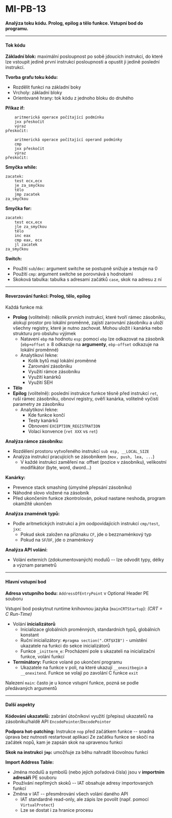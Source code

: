 # MI-PB-13
**Analýza toku kódu. Prolog, epilog a tělo funkce. Vstupní bod do programu.**

---

#### Tok kódu

**Základní blok:** maximální posloupnost po sobě jdoucích instrukcí, do které lze vstoupit jedině první instrukcí posloupnosti a opustit ji jedině poslední instrukcí.

**Tvorba grafu toku kódu:**
* Rozdělit funkci na základní boky
* Vrcholy: základní bloky
* Orientované hrany: tok kódu z jednoho bloku do druhého

**Příkaz if:**
```
    aritmerická operace počítající podmínku
    jxx přeskočit
    výraz
přeskočit:
```
```
    aritmerická operace počítající operand podmínky
    cmp
    jxx přeskočit
    výraz
přeskočit:
```

**Smyčka while:**
```
zacatek:
    test ecx,ecx
    je za_smyčkou
    tělo
    jmp zacatek
za_smyčkou
```

**Smyčka for:**
```
zacatek:
    test ecx,ecx
    jle za_smyčkou
    tělo
    inc eax
    cmp eax, ecx
    jl zacatek
za_smyčkou
```

**Switch:**
* Použití `sub`/`dec`: argument switche se postupně snižuje a testuje na 0
* Použití `cmp`: argument switche se porovnává s hodnotami
* Skoková tabulka: tabulka s adresami začátků `case`, skok na adresu z ní

---

#### Reverzování funkcí: Prolog, tělo, epilog

Každá funkce má:
* **Prolog** (volitelně): několik prvních instrukcí, které tvoří rámec zásobníku, alokují prostor pro lokální proměnné, zajístí zarovnání zásobníku a uloží všechny registry, které je nutno zachovat. Mohou uložit i kanárka nebo strukturu pro obsluhu výjimek
    * Natavení `ebp` na hodnotu `esp`: pomocí `ebp` lze odkazovat na zásobník (`ebp+offset`$\geq8$ odkazuje na **argumenty**, `ebp-offset` odkazuje na lokální proměnné)
    * Analytikovi řekne:
        * Kolik bytů mají lokální proměnné
        * Zarovnání zásobníku
        * Využití rámce zásobníku
        * Využití kanárků
        * Využití SEH
* **Tělo**
* **Epilog** (volitelně): poslední instrukce funkce těsně před instrukcí `ret`, ruší rámec zásobníku, obnoví registry, ověří kanárka, volitelně vyčistí parametry ze zásobníku
    * Analytikovi řekne:
        * Kde funkce končí
        * Testy kanárků
        * Obnovení `EXCEPTION_REGISTRATION`
        * Volací konvence (`ret XXX` vs `ret`)

**Analýza rámce zásobníku:**

* Rozdělení prostoru vytvořeného instrukcí `sub esp, __LOCAL_SIZE`
* Analýza instrukcí pracujících se zásobníkem (`mov, push, lea, ...`)
    * V každé instrukci zaměření na: offset (pozice v zásobníku), velikostní modifikátor (byte, word, dword...)

**Kanárky:**
* Prevence stack smashing (úmyslné přepsání zásobníku)
* Náhodné slovo vložené na zásobník
* Před ukončením funkce zkontrolován, pokud nastane neshoda, program okamžitě ukončen

**Analýza znamének typů:**
* Podle aritmetických instrukcí a jim oodpovídajících instrukcí `cmp/test`, `jxx`:
    * Pokud skok založen na příznaku `CF`, jde o bezznaménkový typ
    * Pokud na `SF`/`OF`, jde o znaménkový

**Analýza API volání:**
* Volání externích (zdokumentovaných) modulů -- lze odvodit typy, délky a význam parametrů

---

#### Hlavní vstupní bod

**Adresa vstupního bodu:** `AddressOfEntryPoint` v Optional Header PE souboru

Vstupní bod poskytnut runtime knihovnou jazyka (`mainCRTStartup`): *(CRT = C Run-Time)*
* Volání **inicializátorů** 
    * Inicializace globálních proměnných, standardních typů, globálních konstant
    * Ruční inicializátory: `#pragma section(".CRT$XIB")` - umístění ukazatele na funkci do sekce inicializátorů
    * Funkce `_initterm_e`: Procházení pole s ukazateli na inicializační funkce, volání funkcí
* **Terminátory:** Funkce volané po ukončení programu
    * Ukazatele na funkce v poli, na které ukazují `__onexitbegin` a `__onexitend`. Funkce se volají po zavolání C funkce `exit`

Nalezení `main`: často je u konce vstupní funkce, pozná se podle předávaných argumentů

---

#### Další aspekty

**Kódování ukazatelů:** zabrání útočníkovi využití (přepisu) ukazatelů na zásobníku/haldě
API `EncodePointer`/`DecodePointer`

**Podpora hot-patching:** Instrukce `nop` před začátkem funkce -- snadná úprava bez nutnosti restartovat aplikaci
Ze začátku funkce se skočí na začátek nopů, kam je zapsán skok na upravenou funkci

**Skok na instrukci `jmp`:** umožňuje za běhu nahradit libovolnou funkci

**Import Address Table:** 
* Jména modulů a symbolů (nebo jejich pořadová čísla) jsou v **importním adresáři** PE souboru
* Používání nepřímých skoků -- IAT obsahuje adresy importovaných funkcí
* Změna v IAT -- přesměrování všech volání daného API
    * IAT standardně read-only, ale zápis lze povolit (např. pomocí `VirtualProtect`)
    * Lze se dostat i za hranice procesu